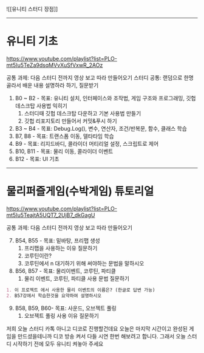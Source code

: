 ![[유니티 스터디 장점]]
- - -
# 유니티 기초
https://www.youtube.com/playlist?list=PLO-mt5Iu5TeZa9dsqMVvXuSfVxwR_2AOz

공통 과제: 다음 스터디 전까지 영상 보고 따라 만들어오기
스터디 공통: 랜덤으로 한명 골라서 배운 내용 설명하라 하기, 질문받기

1. B0 ~ B2 - 목표: 유니티 설치, 인터페이스와 조작법, 게임 구조와 프로그래밍, 깃헙 데스크탑 사용법 익히기
	1. 스터디때 깃헙 데스크탑 다운하고 기본 사용법 만들기
	2. 깃헙 리포지토리 만들어서 커밋&푸시 하기
2. B3 ~ B4 - 목표: Debug.Log(), 변수, 연산자, 조건/반복문, 함수, 클래스 학습
3. B7, B8 - 목표: 트랜스폼 이동, 델타타임 학습
4. B9 - 목표: 리지드바디, 콜라이더 머티리얼 설정, 스크립트로 제어
5. B10, B11 - 목표: 물리 이동, 콜라이더 이벤트
6. B12 - 목표: UI 기초
- - -
# 물리퍼즐게임(수박게임) 튜토리얼
https://www.youtube.com/playlist?list=PLO-mt5Iu5TeajtA5UQT7_2UjB7_dkGagU

공통 과제: 다음 스터디 전까지 영상 보고 따라 만들어오기

7. B54, B55 - 목표: 밑바탕, 프리팹 생성
	1. 프리팹을 사용하는 이유 질문하기
	2. 코루틴이란?
	3. 코루틴에서 n 대기하기 위해 써야하는 문법을 말하시오
8. B56, B57 - 목표: 물리이벤트, 코루틴, 파티클
	1. 물리 이벤트, 코루틴, 파티클 사용 문법 질문하기
```markdown
1. 이 프로젝트 에서 사용한 물리 이벤트의 이름은? (한글로 답변 가능)
2. B57강에서 학습한것을 요약하여 설명하시오
```
9. B58, B59, B60- 목표: 사운드, 오브젝트 풀링
	1. 오브젝트 풀링 사용 이유 질문하기

저희 오늘 스터디 카톡 아니고 디코로 진행할건데요
오늘은 마지막 시간이고 완성된 게임을 만드셨을테니까 디코 방송 켜서 다들 시연 한번 해보려고 합니다.
그래서 오늘 스터디 시작하기 전에 모두 유니티 켜놓아 주세요